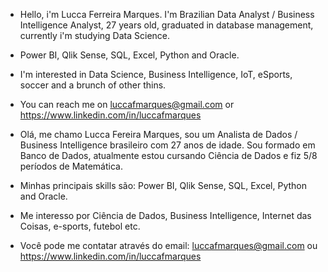 - Hello, i'm Lucca Ferreira Marques. I'm Brazilian Data Analyst / Business Intelligence Analyst, 27 years old, graduated in database management, currently i'm studying Data Science.
- Power BI, Qlik Sense, SQL, Excel, Python and Oracle.
- I'm interested in Data Science, Business Intelligence, IoT, eSports, soccer and a brunch of other thins.
- You can reach me on luccafmarques@gmail.com or https://www.linkedin.com/in/luccafmarques

- Olá, me chamo Lucca Fereira Marques, sou um Analista de Dados / Business Intelligence brasileiro com 27 anos de idade. Sou formado em Banco de Dados, atualmente estou cursando Ciência de Dados e fiz 5/8 períodos de Matemática.
- Minhas principais skills são: Power BI, Qlik Sense, SQL, Excel, Python and Oracle.
- Me interesso por Ciência de Dados, Business Intelligence, Internet das Coisas, e-sports, futebol etc.
- Você pode me contatar através do email: luccafmarques@gmail.com ou https://www.linkedin.com/in/luccafmarques
  
<!---
qwerja/qwerja is a ✨ special ✨ repository because its `README.md` (this file) appears on your GitHub profile.
You can click the Preview link to take a look at your changes.
--->
